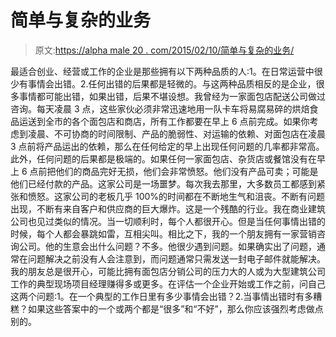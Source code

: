 # 简单与复杂的业务

> 原文:[https://alpha male 20 . com/2015/02/10/简单与复杂的业务/](https://alphamale20.com/2015/02/10/simple-vs-complicated-businesses/)

最适合创业、经营或工作的企业是那些拥有以下两种品质的人:1。在日常运营中很少有事情会出错。2.任何出错的后果都是轻微的。与这两种品质相反的是企业，很多事情都可能出错，如果出错，后果不堪设想。我曾经为一家面包店配送公司做过咨询。每天凌晨 3 点，这些家伙必须非常迅速地用一队卡车将易腐易碎的烘焙食品运送到全市的各个面包店和商店，所有工作都要在早上 6 点前完成。如果你考虑到凌晨、不可协商的时间限制、产品的脆弱性、对运输的依赖、对面包店在凌晨 3 点前将产品运出的依赖，那么在任何给定的早上出现任何问题的几率都非常高。此外，任何问题的后果都是极端的。如果任何一家面包店、杂货店或餐馆没有在早上 6 点前把他们的商品完好无损，他们会非常愤怒。他们没有产品可卖；可能是他们已经付款的产品。这家公司是一场噩梦。每次我去那里，大多数员工都感到紧张和愤怒。这家公司的老板几乎 100%的时间都在不断地生气和沮丧。不断有问题出现，不断有来自客户和供应商的巨大爆炸。这是一个残酷的行业。我在商业建筑公司也见过类似的情况。当一切顺利时，每个人都很开心。但是当任何事情出错的时候，每个人都会暴跳如雷，互相尖叫。相比之下，我的一个朋友拥有一家营销咨询公司。他的生意会出什么问题？不多。他很少遇到问题。如果确实出了问题，通常在问题解决之前没有人会注意到，而问题通常只需发送一封电子邮件就能解决。我的朋友总是很开心，可能比拥有面包店分销公司的压力大的人或为大型建筑公司工作的典型现场项目经理赚得多或更多。在评估一个企业开始或工作之前，问自己这两个问题:1。在一个典型的工作日里有多少事情会出错？2.当事情出错时有多糟糕？如果这些答案中的一个或两个都是“很多”和“不好”，那么你应该强烈考虑做点别的。